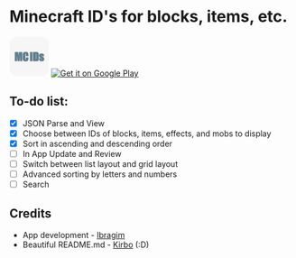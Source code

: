 # Minecraft ID's for blocks, items, etc.

<img style="border-radius:20%" height="70px" width="70px" src="./img/logo.png"/>
<a href='https://play.google.com/store/apps/details?id=com.infinitybyte.mcid&pcampaignid=pcampaignidMKT-Other-global-all-co-prtnr-py-PartBadge-Mar2515-1'>
<img alt='Get it on Google Play' src='https://play.google.com/intl/en_us/badges/static/images/badges/en_badge_web_generic.png' height="80px"/></a>

## To-do list:

* [x] JSON Parse and View
* [x] Choose between IDs of blocks, items, effects, and mobs to display
* [x] Sort in ascending and descending order
* [ ] In App Update and Review
* [ ] Switch between list layout and grid layout
* [ ] Advanced sorting by letters and numbers
* [ ] Search

## Credits

* App development - [Ibragim](https://github.com/IbremMiner837)
* Beautiful README.md - [Kirbo](https://github.com/Kirbo) (:D)